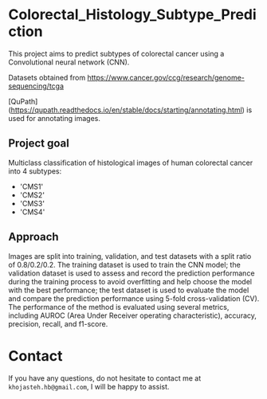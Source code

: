 # Colorectal_Histology_Subtype_Prediction
This project aims to predict subtypes of colorectal cancer using a Convolutional neural network (CNN). 

Datasets obtained from https://www.cancer.gov/ccg/research/genome-sequencing/tcga

[QuPath] (https://qupath.readthedocs.io/en/stable/docs/starting/annotating.html) is used for annotating images.

## Project goal
Multiclass classification of histological images of human colorectal cancer into 4 subtypes:
   - 'CMS1'
   - 'CMS2'
   - 'CMS3'
   - 'CMS4'

## Approach
Images are split into training, validation, and test datasets with a split ratio of 0.8/0.2/0.2. The training dataset is used to train the CNN model;
the validation dataset is used to assess and record the prediction performance during the training process to avoid overfitting and help choose the model
with the best performance; the test dataset is used to evaluate the model and compare the prediction performance using 5-fold cross-validation (CV).
The performance of the method is evaluated using several metrics, including AUROC (Area Under Receiver operating characteristic), accuracy, precision, recall, and  f1-score. 

# Contact
If you have any questions, do not hesitate to contact me at `khojasteh.hb@gmail.com`, I will be happy to assist.
